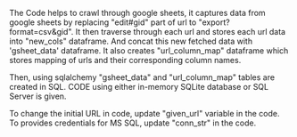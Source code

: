 The Code helps to crawl through google sheets, it captures data from google sheets by replacing "edit#gid" part of url to 
"export?format=csv&gid". 
It then traverse through each url and stores each url data into "new_cols" dataframe. 
And concat this new fetched data with 'gsheet_data' dataframe. 
It also creates "url_column_map" dataframe which stores mapping of urls and their corresponding column names.

Then, using sqlalchemy "gsheet_data" and  "url_column_map" tables are created in SQL. 
CODE using either in-memory SQLite database or SQL Server is given.

To change the initial URL in code, update "given_url" variable in the code.
To provides credentials for MS SQL, update "conn_str" in the code.



